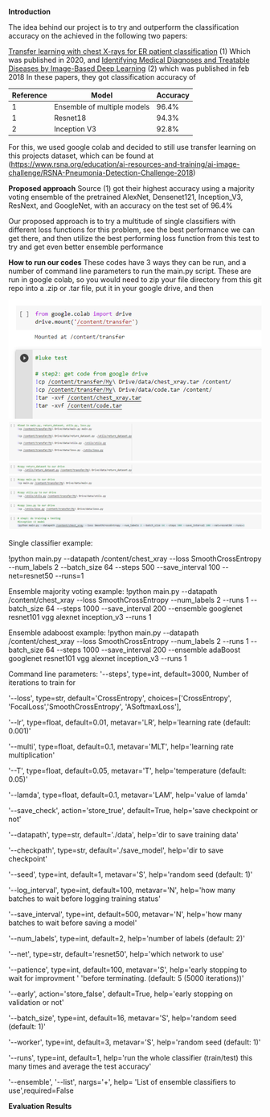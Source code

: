 
**Introduction**

The idea behind our project is to try and outperform the classification accuracy on the   achieved in the following two papers: 

[Transfer learning with chest X-rays for ER patient classification](https://www.mdpi.com/2076-3417/10/2/559) (1)
Which was published in 2020, and
[Identifying Medical Diagnoses and Treatable Diseases by Image-Based Deep Learning](https://pubmed.ncbi.nlm.nih.gov/29474911/) (2)
which was published in feb 2018
In these papers, they got classification accuracy of 

Reference | Model | Accuracy
------------ | ------------ | -------------
1 | Ensemble of multiple models | 96.4%
1 | Resnet18 | 94.3%
2 | Inception V3 | 92.8%


For this, we used google colab and decided to still use transfer learning on this projects dataset, which can be found at 
(https://www.rsna.org/education/ai-resources-and-training/ai-image-challenge/RSNA-Pneumonia-Detection-Challenge-2018)

**Proposed approach**
Source (1) got their highest accuracy using a majority voting ensemble of the pretrained AlexNet, Densenet121, Inception_V3, ResNext, and GoogleNet, with an accuracy on the test set of 96.4%

Our proposed approach is to try a multitude of single classifiers with different loss functions for this problem, see the best performance we can get there, and then utilize the best performing loss function from this test to try and get even better ensemble performance

**How to run our codes**
These codes have 3 ways they can be run, and a number of command line parameters to run the main.py script. These are run in google colab, so you would need to zip your file directory from this git repo into a .zip or .tar file, put it in your google drive, and then 

![Tutorial 1](/code/colab_1.PNG)
![Tutorial 2](/code/colab_2.PNG)

Single classifier example: 

!python main.py --datapath /content/chest_xray --loss SmoothCrossEntropy --num_labels 2 --batch_size 64 --steps 500 --save_interval 100 --net=resnet50 --runs=1

Ensemble majority voting example: 
!python main.py --datapath /content/chest_xray --loss SmoothCrossEntropy --num_labels 2 --runs 1 --batch_size 64 --steps 1000 --save_interval 200 --ensemble googlenet resnet101 vgg alexnet inception_v3 --runs 1

Ensemble adaboost example: 
!python main.py --datapath /content/chest_xray --loss SmoothCrossEntropy --num_labels 2 --runs 1 --batch_size 64 --steps 1000 --save_interval 200 --ensemble adaBoost googlenet resnet101 vgg alexnet inception_v3 --runs 1

Command line parameters: 
'--steps', type=int, default=3000, Number of iterations to train for

'--loss', type=str, default='CrossEntropy', choices=['CrossEntropy', 'FocalLoss','SmoothCrossEntropy', 'ASoftmaxLoss'], 

'--lr', type=float, default=0.01, metavar='LR', help='learning rate (default: 0.001)'

'--multi', type=float, default=0.1, metavar='MLT', help='learning rate multiplication'

'--T', type=float, default=0.05, metavar='T', help='temperature (default: 0.05)'

'--lamda', type=float, default=0.1, metavar='LAM', help='value of lamda'

'--save_check', action='store_true', default=True, help='save checkpoint or not'

'--datapath', type=str, default='./data', help='dir to save training data'

'--checkpath', type=str, default='./save_model', help='dir to save checkpoint'

'--seed', type=int, default=1, metavar='S', help='random seed (default: 1)'

'--log_interval', type=int, default=100, metavar='N', help='how many batches to wait before logging training status'

'--save_interval', type=int, default=500, metavar='N', help='how many batches to wait before saving a model'

'--num_labels', type=int, default=2, help='number of labels (default: 2)'

'--net', type=str, default='resnet50', help='which network to use'

'--patience', type=int, default=100, metavar='S', help='early stopping to wait for improvment '
                            'before terminating. (default: 5 (5000 iterations))'
                            
'--early', action='store_false', default=True, help='early stopping on validation or not'

'--batch_size', type=int, default=16, metavar='S', help='random seed (default: 1)'

'--worker', type=int, default=3, metavar='S', help='random seed (default: 1)'

'--runs', type=int, default=1, help='run the whole classifier (train/test) this many times and average the test accuracy'

'--ensemble', '--list', nargs='+', help= 'List of ensemble classifiers to use',required=False
    

**Evaluation Results**
